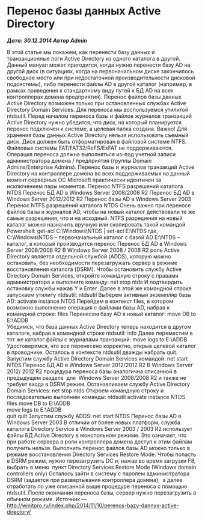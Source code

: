 # Перенос базы данных Active Directory                	  
***Дата: 30.12.2014 Автор Admin***

В этой статье мы покажем, как перенести базу данных и транзакционные логи Active Directory из одного каталога в другой. Данный мануал может пригодится, когда нужно перенести базу AD на другой диск (в ситуациях, когда на первоначальном диске закончилось свободное место или при недостаточной производительности дисковой подсистемы), либо перенести файлы AD в другой каталог (например, в рамках приведения к стандартному виду путей к БД AD на всех контроллерах домена предприятия).
Перенос файлов базы данных Active Directory возможен только при остановленных службах Active Directory Domain Services. Для переноса мы воспользуемся утилитой ntdsutil.
Перед началом переноса базы и файлов журналов транзакций Active Directory нужно убедится, что диск, на который планируется перенос подключен к системе, а целевая папка создана.
Важно! Для хранения базы данных Active Directory нельзя использовать съемный диск. Диск должен быть отформатирован в файловой системе NTFS. Файловые системы FAT/FAT32/ReFS/ExFAT не поддерживаются.
Операция переноса должна выполняться из-под учетной записи администратора домена / предприятия (группы Domain Admins/Enterprise Admins).
Перенос базы и журналов транзакций Active Directory на контроллере домена во всех поддерживаемых на данный момент серверных ОС Microsoft практически идентичен за исключением пары моментов.
Перенос NTFS разрешений каталога NTDS
Перенос БД AD в Windows Server 2008/2008 R2
Перенос БД AD в Windows Server 2012/2012 R2
Перенос базы AD в Windows Server 2003
Перенос NTFS разрешений каталога NTDS
Очень важно при переносе файлов базы и журналов AD, чтобы на новый каталог действовали те же самые разрешения, что и на исходный. NTFS разрешения на новый каталог можно назначить вручную или скопировать такой командой Powershell:
get-acl C:\Windows\NTDS | set-acl E:\NTDS
где, C:\Windows\NTDS – первоначальный каталог с базой AD
E:\NTDS – каталог, в который производится перенос
Перенос БД AD в Windows Server 2008/2008 R2
В Windows Server 2008 / 2008 R2 роль Active Directory является отдельной службой (ADDS), которую можно остановить, без необходимости перезагружать сервер в режиме восстановления каталога (DSRM). Чтобы остановить службу Active Directory Domain Services, откройте командную строку с правами администратора и выполните команду:
net stop ntds
И подтвердить остановку службы нажав Y и Enter.
Далее в этой же командной строке запускаем утилиту ntdsutil:
ntdsutil
Выберем активный экземпляр базы AD:
activate instance NTDS
Перейдем в контекст files, в котором возможно выполнение операция с файлами базы AD, набрав к командной строке:
files
Перенесем базу AD в новый каталог:
move DB to E:\ADDB\
Убедимся, что база данных Active Directory теперь находится в другом каталоге, набрав в командной строке ntdsutil:
info
Далее переместим в тот же каталог файлы с журналами транзакций:
move logs to E:\ADDB\
Удостоверимся, что все перенесено корректно, открыв целевой каталог в проводнике.
Осталось в контексте ntdsutil дважды набрать quit.
Запустим службу Active Directory Domain Services командой:
net start NTDS
Перенос БД AD в Windows Server 2012/2012 R2
В Windows Server 2012/ 2012 R2 процедура переноса базы аналогична описанной в предыдущем разделе  для  Windows Server 2008/2008 R2 и также не требует входа в DSRM режим.
Останавливаем службу Active Directory Domain Services:
net stop ntds
Откроем командную строку и последовательно выполним команды:
ntdsutil
activate instance NTDS
files
move DB to E:\ADDB\
move logs to E:\ADDB\
quit
quit
Запустим службу ADDS:
net start NTDS
Перенос базы AD в Windows Server 2003
В отличии от более новых платформ, служба каталога Directory Service в Windows Server 2003 / 2003 R2 использует файлы БД Active Directory в монопольном режиме. Это означает, что при работе сервера в роли контроллера домена доступ к этим файлам получить нельзя. Выполнить перенос файлов базы AD можно только в режиме восстановления Directory Services Restore Mode.
Чтобы попасть в DSRM режим, нужно перезагрузить DC и, нажав во время загрузки F8, выбрать в меню  пункт Directory Services Restore Mode (Windows domain controllers only)
Осталось зайти в систему с паролем администратора DSRM (задается при развертывания контроллера домена),  а далее отработать по уже описанной выше процедуре переноса с помощью ntdsutil.
После окончания переноса базы, сервер нужно перезагрузить в обычном режиме.
Источник &#8212; http://winitpro.ru/index.php/2014/11/10/perenos-bazy-dannyx-active-directory/ 
